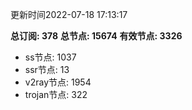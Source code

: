 更新时间2022-07-18 17:13:17

**总订阅: 378**
**总节点: 15674**
**有效节点: 3326**
- ss节点: 1037
- ssr节点: 13
- v2ray节点: 1954
- trojan节点: 322
